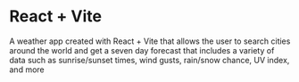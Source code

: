 # React + Vite

A weather app created with React + Vite that allows the user to search cities around the world and get a seven day forecast that includes a variety of data such as sunrise/sunset times, wind gusts, rain/snow chance, UV index, and more
